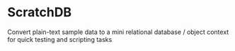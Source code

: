 ScratchDB
=========

Convert plain-text sample data to a mini relational database / object context for quick testing and scripting tasks
